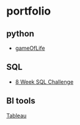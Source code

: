 # portfolio

## python
- [gameOfLife](https://github.com/m-buylina/gameOfLife)

## SQL
- [8 Week SQL Challenge](https://github.com/m-buylina/8weeksqlchallenge) 

## BI tools
[Tableau](https://public.tableau.com/app/profile/marina.buylina)
